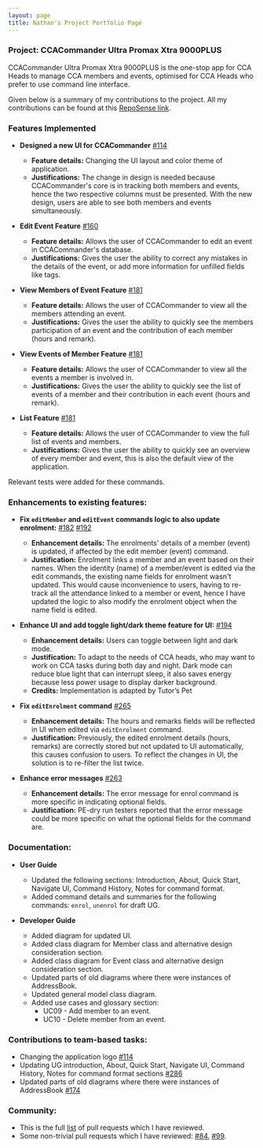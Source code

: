 ```yaml
---
layout: page
title: Nathan's Project Portfolio Page
---
```


### Project: CCACommander Ultra Promax Xtra 9000PLUS

CCACommander Ultra Promax Xtra 9000PLUS is the one-stop app for CCA Heads to manage CCA members and events, optimised for CCA Heads who prefer to use command line interface.

Given below is a summary of my contributions to the project. All my contributions can be found at this [RepoSense link](https://nus-cs2103-ay2324s1.github.io/tp-dashboard/?search=ph-nathan&breakdown=true#/).

### Features Implemented
* **Designed a new UI for CCACommander** [#114](https://github.com/AY2324S1-CS2103T-F11-1/tp/pull/114)
  * **Feature details:** Changing the UI layout and color theme of application.
  * **Justifications:** The change in design is needed because CCACommander's core is in tracking both members and events,
    hence the two respective columns must be presented. With the new design, users are able to see both members and events simultaneously.

* **Edit Event Feature** [#160](https://github.com/AY2324S1-CS2103T-F11-1/tp/pull/160)
  * **Feature details:** Allows the user of CCACommander to edit an event in CCACommander's database.
  * **Justifications:** Gives the user the ability to correct any mistakes in the details of the event, or add more information for unfilled fields like tags.

* **View Members of Event Feature** [#181](https://github.com/AY2324S1-CS2103T-F11-1/tp/pull/181)
  * **Feature details:** Allows the user of CCACommander to view all the members attending an event.
  * **Justifications:** Gives the user the ability to quickly see the members participation of an event and the contribution of each member (hours and remark).

* **View Events of Member Feature** [#181](https://github.com/AY2324S1-CS2103T-F11-1/tp/pull/181)
  * **Feature details:** Allows the user of CCACommander to view all the events a member is involved in.
  * **Justifications:** Gives the user the ability to quickly see the list of events of a member and their contribution in each event (hours and remark).

* **List Feature** [#181](https://github.com/AY2324S1-CS2103T-F11-1/tp/pull/181)
  * **Feature details:** Allows the user of CCACommander to view the full list of events and members.
  * **Justifications:** Gives the user the ability to quickly see an overview of every member and event, this is also the default view of the application.

Relevant tests were added for these commands.

### Enhancements to existing features:
* **Fix `editMember` and `editEvent` commands logic to also update enrolment:** [#182](https://github.com/AY2324S1-CS2103T-F11-1/tp/pull/182) [#192](https://github.com/AY2324S1-CS2103T-F11-1/tp/pull/192)
  * **Enhancement details:** The enrolments' details of a member (event) is updated, if affected by the edit member (event) command.
  * **Justification:** Enrolment links a member and an event based on their names. When the identity (name) of a member/event is edited via the edit commands, the existing name fields for enrolment wasn't updated.
    This would cause inconvenience to users, having to re-track all the attendance linked to a member or event, hence I have updated the logic
    to also modify the enrolment object when the name field is edited.

* **Enhance UI and add toggle light/dark theme feature for UI:** [#194](https://github.com/AY2324S1-CS2103T-F11-1/tp/pull/194)
  * **Enhancement details:** Users can toggle between light and dark mode.
  * **Justification:** To adapt to the needs of CCA heads, who may want to work on CCA tasks during both day and night. Dark mode can reduce blue light
    that can interrupt sleep, it also saves energy because less power usage to display darker background.
  * **Credits:** Implementation is adapted by Tutor’s Pet

* **Fix `editEnrolment` command** [#265](https://github.com/AY2324S1-CS2103T-F11-1/tp/pull/265)
  * **Enhancement details:** The hours and remarks fields will be reflected in UI when edited via `editEnrolment` command.
  * **Justification:** Previously, the edited enrolment details (hours, remarks) are correctly stored but not updated to UI automatically,
    this causes confusion to users. To reflect the changes in UI, the solution is to re-filter the list twice.

* **Enhance error messages** [#263](https://github.com/AY2324S1-CS2103T-F11-1/tp/pull/263)
  * **Enhancement details:** The error message for enrol command is more specific in indicating optional fields.
  * **Justification:** PE-dry run testers reported that the error message could be more specific on what the optional fields for the command are.

### Documentation:
* **User Guide**
  * Updated the following sections: Introduction, About, Quick Start, Navigate UI, Command History, Notes for command format.
  * Added command details and summaries for the following commands: `enrol`, `unenrol` for draft UG.

* **Developer Guide**
  * Added diagram for updated UI.
  * Added class diagram for Member class and alternative design consideration section.
  * Added class diagram for Event class and alternative design consideration section.
  * Updated parts of old diagrams where there were instances of AddressBook.
  * Updated general model class diagram.
  * Added use cases and glossary section:
    * UC09 - Add member to an event.
    * UC10 - Delete member from an event.

### Contributions to team-based tasks:
* Changing the application logo [#114](https://github.com/AY2324S1-CS2103T-F11-1/tp/pull/114)
* Updating UG introduction, About, Quick Start, Navigate UI, Command History, Notes for command format sections [#286](https://github.com/AY2324S1-CS2103T-F11-1/tp/pull/286)
* Updated parts of old diagrams where there were instances of AddressBook [#174](https://github.com/AY2324S1-CS2103T-F11-1/tp/pull/174)

### Community:
* This is the full [list](https://github.com/AY2324S1-CS2103T-F11-1/tp/pulls?q=is%3Apr+reviewed-by%3Aph-nathan) of pull requests which I have reviewed.
* Some non-trivial pull requests which I have reviewed: [#84](https://github.com/AY2324S1-CS2103T-F11-1/tp/pull/84), [#99](https://github.com/AY2324S1-CS2103T-F11-1/tp/pull/99).
